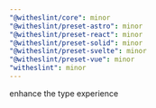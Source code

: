 ```yaml
---
"@witheslint/core": minor
"@witheslint/preset-astro": minor
"@witheslint/preset-react": minor
"@witheslint/preset-solid": minor
"@witheslint/preset-svelte": minor
"@witheslint/preset-vue": minor
"witheslint": minor
---
```


enhance the type experience
